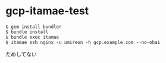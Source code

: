 gcp-itamae-test
===============

```
$ gem install bundler
$ bundle install
$ bundle exec itamae
$ itamae ssh nginx -u umireon -h gcp.example.com --no-ohai
```
ためしてない

